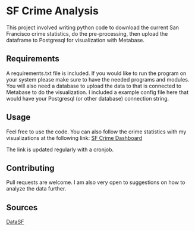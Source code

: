# SF Crime Analysis

This project involved writing python code to download the current San Francisco crime statistics, do the pre-processing, then upload the dataframe to Postgresql for visualization with Metabase.   

## Requirements

A requirements.txt file is included. If you would like to run the program on your system please make sure to have the needed programs and modules. You will also need a database to upload the data to that is connected to Metabase to do the visualization. I included a example config file here that would have your Postgresql (or other database) connection string. 

## Usage

Feel free to use the code. You can also follow the crime statistics with my visualizations at the following link: 
[SF Crime Dashboard](http://3.80.241.0:3000/public/dashboard/03fe31cb-66f1-4e5f-aeb0-1e72fd42014b)

The link is updated regularly with a cronjob.

## Contributing
Pull requests are welcome. I am also very open to suggestions on how to analyze the data further.

## Sources
[DataSF](https://data.sfgov.org/Public-Safety/Police-Department-Incident-Reports-2018-to-Present/wg3w-h783)
